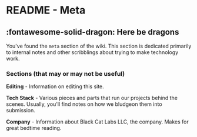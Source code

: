 # README - Meta
## :fontawesome-solid-dragon: Here be dragons
You've found the `meta` section of the wiki. This section is dedicated primarily to internal notes and other scribblings about trying to make technology work.

### Sections (that may or may not be useful)
**Editing** - Information on editing this site.

**Tech Stack** - Various pieces and parts that run our projects behind the scenes. Usually, you'll find notes on how we bludgeon them into submission.

**Company** - Information about Black Cat Labs LLC, the company. Makes for great bedtime reading.